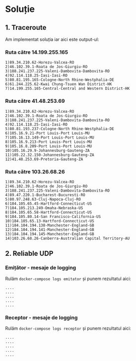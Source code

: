 # Soluție

## 1. Traceroute

Am implementat soluția iar aici este output-ul:

### Ruta către 14.199.255.165
```
1)89.34.210.62-Horezu-Valcea-RO
2)46.102.39.1-Roata de Jos-Giurgiu-RO
3)188.241.237.225-Valeni-Dambovita-Dambovita-RO
4)92.114.118.25-Iasi-Iasi-RO
5)80.81.195.165-Cologne-North Rhine-Westphalia-DE
6)61.244.225.62-Kwai Chung-Tsuen Wan District-HK
7)14.199.255.165-Central-Central and Western District-HK
```

### Ruta către 41.48.253.69
```
1)89.34.210.62-Horezu-Valcea-RO
2)46.102.39.1-Roata de Jos-Giurgiu-RO
3)188.241.237.225-Valeni-Dambovita-Dambovita-RO
4)92.114.118.25-Iasi-Iasi-RO
5)80.81.193.237-Cologne-North Rhine-Westphalia-DE
6)105.16.9.21-Port Louis-Port Louis-MU
7)105.16.13.149-Port Louis-Port Louis-MU
8)105.16.9.213-Port Louis-Port Louis-MU
9)105.16.8.209-Port Louis-Port Louis-MU
10)105.16.29.9-Johannesburg-Gauteng-ZA
11)105.22.32.150-Johannesburg-Gauteng-ZA
12)41.48.253.69-Pretoria-Gauteng-ZA
```

### Ruta către 103.26.68.26
```
1)89.34.210.62-Horezu-Valcea-RO
2)46.102.39.1-Roata de Jos-Giurgiu-RO
3)188.241.237.225-Valeni-Dambovita-Dambovita-RO
4)89.47.220.1-Bucharest-Bucuresti-RO
5)80.97.248.63-Cluj-Napoca-Cluj-RO
6)184.105.65.45-Hartford-Connecticut-US
7)184.105.213.249-Omaha-Nebraska-US
8)184.105.65.58-Hartford-Connecticut-US
9)184.105.80.14-San Francisco-California-US
10)184.105.65.13-Hartford-Connecticut-US
11)184.104.194.138-Manchester-England-GB
12)184.104.194.141-Manchester-England-GB
13)184.104.194.145-Manchester-England-GB
14)103.26.68.26-Canberra-Australian Capital Territory-AU
```


## 2. Reliable UDP

### Emițător - mesaje de logging
Rulăm `docker-compose logs emitator` și punem rezultatul aici:
```
....
....
....
....
....
```


### Receptor - mesaje de logging
Rulăm `docker-compose logs receptor` și punem rezultatul aici:
```
....
....
....
....
....
```
